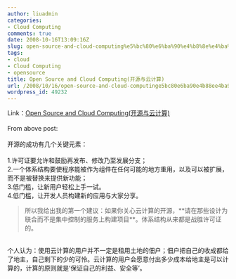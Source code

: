 ```yaml
---
author: liuadmin
categories:
- Cloud Computing
comments: true
date: 2008-10-16T13:09:16Z
slug: open-source-and-cloud-computing%e5%bc%80%e6%ba%90%e4%b8%8e%e4%ba%91%e8%ae%a1%e7%ae%97
tags:
- cloud
- Cloud Computing
- opensource
title: Open Source and Cloud Computing(开源与云计算)
url: /2008/10/16/open-source-and-cloud-computinge5bc80e6ba90e4b88ee4ba91e8aea1e7ae97/
wordpress_id: 49232
---
```


Link：[Open Source and Cloud Computing(开源与云计算)](http://radar.oreilly.com.cn/blog/tim/open-source-and-cloud-computing)<br /><br />From above post:<br /><br />开源的成功有几个关键元素：<br /><br />1.许可证要允许和鼓励再发布、修改乃至发展分支；<br />2.一个体系结构要使程序能被作为组件在任何可能的地方重用，以及可以被扩展，而不是被替换来提供新功能；<br />3.低门槛，让新用户轻松上手一试。<br />4.低门槛，让开发人员构建新的应用与大家分享。<br />

<blockquote>所以我给出我的第一个建议：如果你关心云计算的开源，**请在那些设计为联合而不是集中控制的服务上构建项目**。体系结构从来都是战胜许可证的。</blockquote>

<br />个人认为：使用云计算的用户并不一定是租用土地的佃户；佃户把自己的收成都给了地主，自己剩下的少的可怜。云计算的用户会愿意付出多少成本给地主是可以计算的，计算的原则就是‘保证自己的利益、安全等’。<br />

<blockquote></blockquote>

